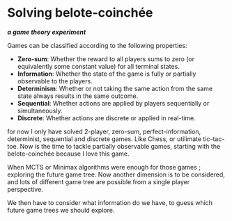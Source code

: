 # Solving belote-coinchée
***a game theory experiment***

Games can be classified according to the following properties:

- **Zero-sum**: Whether the reward to all players sums to zero (or equivalently some constant value) for all terminal states.
- **Information**: Whether the state of the game is fully or partially observable to the players.
- **Determinism**: Whether or not taking the same action from the same state always results in the same outcome.
- **Sequential**: Whether actions are applied by players sequentially or simultaneously.
- **Discrete**: Whether actions are discrete or applied in real-time.

for now I only have solved 2-player, zero-sum, perfect-information, determinist, sequential and discrete games. Like Chess, or utilimate tic-tac-toe. Now is the time to tackle partially observable games, starting with the belote-coinchée because I love this game.

When MCTS or Minimax algorithms were enough for those games ; exploring the future game tree. Now another dimension is to be considered, and lots of different game tree are possible from a single player perspective. 

We then have to consider what information do we have, to guess which future game trees we should explore.

